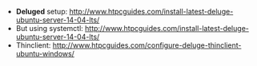 * **Deluged** setup: http://www.htpcguides.com/install-latest-deluge-ubuntu-server-14-04-lts/
* But using systemctl: http://www.htpcguides.com/install-latest-deluge-ubuntu-server-14-04-lts/
* Thinclient: http://www.htpcguides.com/configure-deluge-thinclient-ubuntu-windows/
